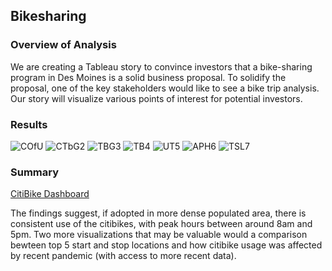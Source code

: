 ## Bikesharing

### Overview of Analysis
We are creating a Tableau story to convince investors that a bike-sharing program in Des Moines is a solid business proposal. To solidify the proposal, one of the key stakeholders would like to see a bike trip analysis. Our story will visualize various points of interest for potential investors.

### Results
![COfU](https://user-images.githubusercontent.com/80009944/128537040-d34912ce-b83f-4f4d-af0b-c1a5be42ae5c.PNG)
![CTbG2](https://user-images.githubusercontent.com/80009944/128537082-58a3585c-9b22-4b08-ae30-668836d9937a.PNG)
![TBG3](https://user-images.githubusercontent.com/80009944/128537098-37631ed3-481b-46e8-9354-9dcdf226e8f1.PNG)
![TB4](https://user-images.githubusercontent.com/80009944/128537112-4e35543a-3dc0-41e7-a5b1-805fbe9861e4.PNG)
![UT5](https://user-images.githubusercontent.com/80009944/128537126-cadcd84c-2d4a-4817-9b18-c7407e92885f.PNG)
![APH6](https://user-images.githubusercontent.com/80009944/128537150-5262cb76-f833-4452-bf60-74219554a1d8.PNG)
![TSL7](https://user-images.githubusercontent.com/80009944/128537205-6cd3007a-9f97-428d-aab4-1ed32d073a62.PNG)





### Summary
[CitiBike Dashboard](https://public.tableau.com/app/profile/ricardo.robles8362/viz/Bikesharing_Challenge_16274355177560/CitiStory?publish=yes)

The findings suggest, if adopted in more dense populated area, there is consistent use of the citibikes, with peak hours between around 8am and 5pm.
Two more visualizations that may be valuable would a comparison bewteen top 5 start and stop locations and how citibike usage was affected by recent pandemic (with access to more recent data).

